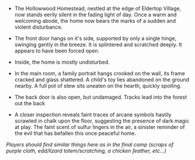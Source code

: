 - The Hollowwood Homestead, nestled at the edge of Eldertop Village, now stands eerily silent in the fading light of day. Once a warm and welcoming abode, the home now bears the marks of a sudden and violent disturbance.

- The front door hangs on it's side, supported by only a single hinge, swinging gently in the breeze. It is splintered and scratched deeply. It appears to have been forced open.

- Inside, the home is mostly undisturbed.

- In the main room, a family portrait hangs crooked on the wall, its frame cracked and glass shattered. A child's toy lies abandoned on the ground nearby. A full pot of stew sits uneaten on the hearth, quickly spoiling.

- The back door is also open, but undamaged. Tracks lead into the forest out the back

- A closer inspection reveals faint traces of arcane symbols hastily scrawled in chalk upon the floor, suggesting the presence of dark magic at play. The faint scent of sulfur lingers in the air, a sinister reminder of the evil that has befallen this once peaceful home.

*Players should find similar things here as in the final camp (scraps of purple cloth, edd/lizard totem/scratching, a chicken feather, etc...)*